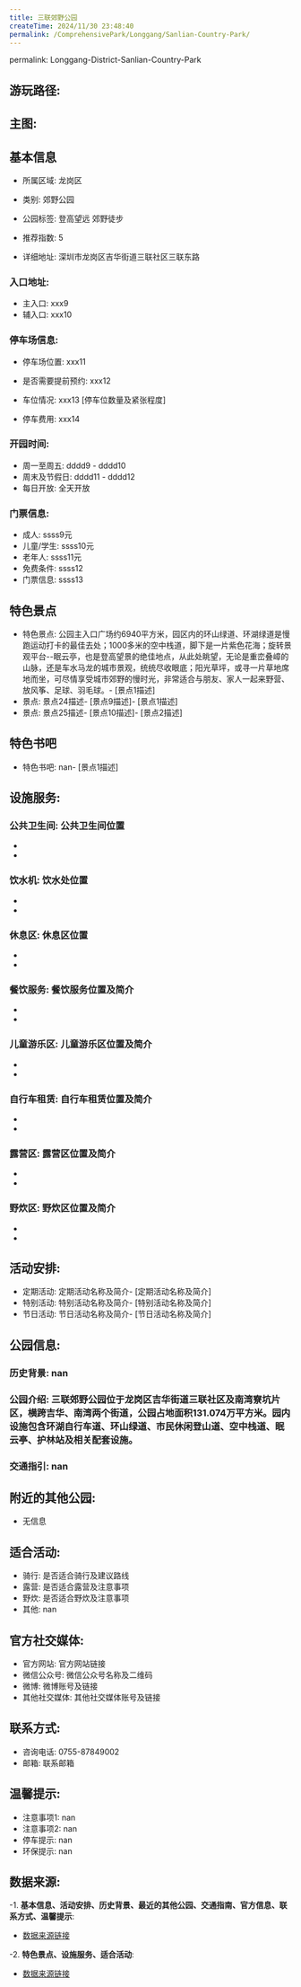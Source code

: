 ```yaml
---
title: 三联郊野公园
createTime: 2024/11/30 23:48:40
permalink: /ComprehensivePark/Longgang/Sanlian-Country-Park/
---
```

permalink: Longgang-District-Sanlian-Country-Park
## 游玩路径:
<ImageCard
image="https://cgj.sz.gov.cn/attachment/1/1334/1334456/10830421.jpg"
title= "三联郊野公园"
description= "公园主入口广场约6940平方米，园区内的环山绿道、环湖绿道是慢跑运动打卡的最佳去"
date="2024/11/30"
href="/"
author="深圳公园"
/>

## 主图:
<ImageCard
image="https://cgj.sz.gov.cn/attachment/1/1334/1334451/10830421.png"
title= "三联郊野公园"
description= "三联郊野公园位于龙岗区吉华街道三联社区及南湾寮坑片区，横跨吉华、南湾两个街道，公园占地面积131.074万平方米。园内设施包含环湖自行车道、环山绿道、市民休闲登"
date="2024/11/30"
href="/"
author="深圳公园"
/>

## 基本信息

- 所属区域: 龙岗区

- 类别: 郊野公园

- 公园标签: 登高望远 郊野徒步

- 推荐指数: 5

- 详细地址: 深圳市龙岗区吉华街道三联社区三联东路

### 入口地址:
- 主入口: xxx9
- 辅入口: xxx10
### 停车场信息:
- 停车场位置: xxx11

- 是否需要提前预约: xxx12

- 车位情况: xxx13 [停车位数量及紧张程度]

- 停车费用: xxx14

### 开园时间:
- 周一至周五: dddd9 - dddd10
- 周末及节假日: dddd11 - dddd12
- 每日开放: 全天开放

### 门票信息:
- 成人: ssss9元
- 儿童/学生: ssss10元
- 老年人: ssss11元
- 免费条件: ssss12
- 门票信息: ssss13
## 特色景点
- 特色景点: 公园主入口广场约6940平方米，园区内的环山绿道、环湖绿道是慢跑运动打卡的最佳去处；1000多米的空中栈道，脚下是一片紫色花海；旋转景观平台--眠云亭，也是登高望景的绝佳地点，从此处眺望，无论是重峦叠嶂的山脉，还是车水马龙的城市景观，统统尽收眼底；阳光草坪，或寻一片草地席地而坐，可尽情享受城市郊野的慢时光，非常适合与朋友、家人一起来野营、放风筝、足球、羽毛球。- [景点1描述]
- 景点: 景点24描述- [景点9描述]- [景点1描述]
- 景点: 景点25描述- [景点10描述]- [景点2描述]
## 特色书吧
- 特色书吧: nan- [景点1描述]
## 设施服务:
### 公共卫生间: 公共卫生间位置
- 
- 
### 饮水机: 饮水处位置
- 
- 
### 休息区: 休息区位置
- 
- 
### 餐饮服务: 餐饮服务位置及简介
- 
- 
### 儿童游乐区: 儿童游乐区位置及简介
- 
- 
### 自行车租赁: 自行车租赁位置及简介
- 
- 
### 露营区: 露营区位置及简介
- 
- 
### 野炊区: 野炊区位置及简介

- 
- 
## 活动安排:
- 定期活动: 定期活动名称及简介- [定期活动名称及简介]
- 特别活动: 特别活动名称及简介- [特别活动名称及简介]
- 节日活动: 节日活动名称及简介- [节日活动名称及简介]
## 公园信息:
### 历史背景: nan
### 公园介绍: 三联郊野公园位于龙岗区吉华街道三联社区及南湾寮坑片区，横跨吉华、南湾两个街道，公园占地面积131.074万平方米。园内设施包含环湖自行车道、环山绿道、市民休闲登山道、空中栈道、眠云亭、护林站及相关配套设施。
### 交通指引: nan

## 附近的其他公园:
- 无信息

## 适合活动:
- 骑行: 是否适合骑行及建议路线
- 露营: 是否适合露营及注意事项
- 野炊: 是否适合野炊及注意事项
- 其他: nan

## 官方社交媒体:
- 官方网站: 官方网站链接
- 微信公众号: 微信公众号名称及二维码
- 微博: 微博账号及链接
- 其他社交媒体: 其他社交媒体账号及链接

## 联系方式:
- 咨询电话: 0755-87849002
- 邮箱: 联系邮箱

## 温馨提示:
- 注意事项1: nan
- 注意事项2: nan
- 停车提示: nan
- 环保提示: nan

## 数据来源:
-1. **基本信息、活动安排、历史背景、最近的其他公园、交通指南、官方信息、联系方式、温馨提示**:
- [数据来源链接](https://cgj.sz.gov.cn/xsmh/gysz/csgy/content/post_10830421.html)

-2. **特色景点、设施服务、适合活动**:
- [数据来源链接](https://cgj.sz.gov.cn/xsmh/gysz/csgy/content/post_10830421.html)

